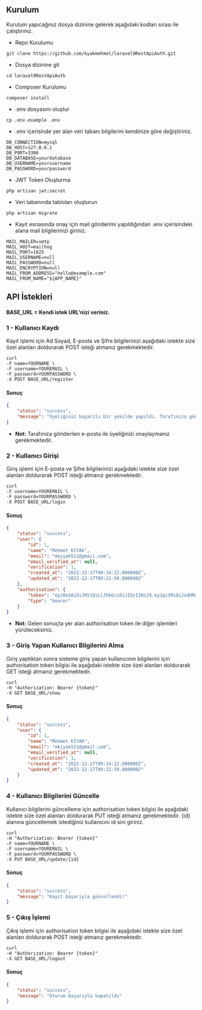 ## Kurulum

Kurulum yapıcağınız dosya dizinine gelerek aşağıdaki kodları sırası ile çalıştırınız.

- Repo Kurulumu
```
git clone https://github.com/kyakmehmet/laravel9RestApiAuth.git
```

- Dosya dizinine git
```
cd laravel9RestApiAuth
```

- Composer Kurulumu
```
composer install
```


- .env dosyasını oluştur
```
cp .env.example .env
```

- .env içerisinde yer alan veri tabanı bilgilerini kendinize göre değiştiriniz.
```
DB_CONNECTION=mysql
DB_HOST=127.0.0.1
DB_PORT=3306
DB_DATABASE=yourdatabase
DB_USERNAME=yourusername
DB_PASSWORD=yourpassword
```

- JWT Token Oluşturma
```
php artisan jwt:secret
```

- Veri tabanında tabloları oluşturun
```
php artisan migrate
```

- Kayıt esnasında onay için mail gönderimi yapıldığından .env içerisindeki alana mail bilgilerinizi giriniz.

```
MAIL_MAILER=smtp
MAIL_HOST=mailhog
MAIL_PORT=1025
MAIL_USERNAME=null
MAIL_PASSWORD=null
MAIL_ENCRYPTION=null
MAIL_FROM_ADDRESS="hello@example.com"
MAIL_FROM_NAME="${APP_NAME}"
```

## API İstekleri

#### BASE_URL = Kendi istek URL'nizi veriniz.

### 1 - Kullanıcı Kaydı

Kayıt işlemi için Ad Soyad, E-posta ve Şifre bilgilerinizi aşağıdaki istekte size özel alanları doldurarak POST isteği atmanız gerekmektedir.
```
curl
-F name=YOURNAME \
-F username=YOUREMAIL \
-F password=YOURPASSWORD \
-X POST BASE_URL/register
```
#### Sonuç
```json
{
    "status": "success",
    "message": "Üyeliğiniz başarılı bir şekilde yapıldı. Tarafınıza gönderilen epostayı onayladıktan sonra giriş yapabilirsiniz."
}
```
- **Not:** Tarafınıza gönderilen e-posta ile üyeliğinizi onaylaymanız gerekmektedir.


### 2 - Kullanıcı Girişi

Giriş işlemi için E-posta ve Şifre bilgilerinizi aşağıdaki istekte size özel alanları doldurarak POST isteği atmanız gerekmektedir.
```
curl
-F username=YOUREMAIL \
-F password=YOURPASSWORD \
-X POST BASE_URL/login
```
#### Sonuç
```json
{
    "status": "success",
    "user": {
        "id": 1,
        "name": "Mehmet KIYAK",
        "email": "mkiyak511@gmail.com",
        "email_verified_at": null,
        "verification": 1,
        "created_at": "2022-12-17T09:14:22.000000Z",
        "updated_at": "2022-12-17T09:21:50.000000Z"
    },
    "authorisation": {
        "token": "eyJ0eXAiOiJKV1QiLCJhbGciOiJIUzI1NiJ9.eyJpc3MiOiJodHRwOi8vbGFyYXZlbDlyZXN0YXBpYXV0aC50ZXN0L2FwaS9sb2dpbiIsImlhdCI6MTY3MTI2ODk2MywiZXhwIjoxNjcxMjcyNTYzLCJuYmYiOjE2NzEyNjg5NjMsImp0aSI6InhoekNJMHhPVUF2VFZ5VjAiLCJzdWIiOiIxIiwicHJ2IjoiMjNiZDVjODk0OWY2MDBhZGIzOWU3MDFjNDAwODcyZGI3YTU5NzZmNyJ9.Vw4w109Xjyqf03KdLlcF-iQElAzV-q019Eaqw6nZl8E",
        "type": "bearer"
    }
}
```

- **Not:** Gelen sonuçta yer alan authorisation token ile diğer işlemleri yürüteceksiniz.


### 3 - Giriş Yapan Kullanıcı Bilgilerini Alma

Giriş yaptıktan sonra sisteme giriş yapan kullanıcının bilgilerini için authorisation token bilgisi ile aşağıdaki istekte size özel alanları doldurarak GET isteği atmanız gerekmektedir.
```
curl
-H "Authorization: Bearer {token}"
-X GET BASE_URL/show
```
#### Sonuç
```json
{
    "status": "success",
    "user": {
        "id": 1,
        "name": "Mehmet KIYAK",
        "email": "mkiyak511@gmail.com",
        "email_verified_at": null,
        "verification": 1,
        "created_at": "2022-12-17T09:14:22.000000Z",
        "updated_at": "2022-12-17T09:21:50.000000Z"
    }
}
```

### 4 - Kullanıcı Bilgilerini Güncelle

Kullanıcı bilgilerini güncelleme için authorisation token bilgisi ile aşağıdaki istekte size özel alanları doldurarak PUT isteği atmanız gerekmektedir. {id} alanına güncellemek istediğiniz kullanıcını id sini giriniz.
```
curl
-H "Authorization: Bearer {token}"
-F name=YOURNAME \
-F username=YOUREMAIL \
-F password=YOURPASSWORD \
-X PUT BASE_URL/update/{id}
```
#### Sonuç
```json
{
    "status": "success",
    "message": "Kayıt başarıyla güncellendi!"
}
```

### 5 - Çıkış İşlemi

Çıkış işlemi için authorisation token bilgisi ile aşağıdaki istekte size özel alanları doldurarak POST isteği atmanız gerekmektedir.
```
curl
-H "Authorization: Bearer {token}"
-X GET BASE_URL/logout
```
#### Sonuç
```json
{
    "status": "success",
    "message": "Oturum başarıyla kapatıldı"
}
```
